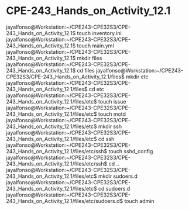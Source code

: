 # CPE-243_Hands_on_Activity_12.1


jayalfonso@Workstation:~/CPE243-CPE32S3/CPE-243_Hands_on_Activity_12.1$ touch inventory.ini
jayalfonso@Workstation:~/CPE243-CPE32S3/CPE-243_Hands_on_Activity_12.1$ touch main.yml
jayalfonso@Workstation:~/CPE243-CPE32S3/CPE-243_Hands_on_Activity_12.1$ mkdir files
jayalfonso@Workstation:~/CPE243-CPE32S3/CPE-243_Hands_on_Activity_12.1$ cd files
jayalfonso@Workstation:~/CPE243-CPE32S3/CPE-243_Hands_on_Activity_12.1/files$ mkdir etc
jayalfonso@Workstation:~/CPE243-CPE32S3/CPE-243_Hands_on_Activity_12.1/files$ cd etc
jayalfonso@Workstation:~/CPE243-CPE32S3/CPE-243_Hands_on_Activity_12.1/files/etc$ touch issue
jayalfonso@Workstation:~/CPE243-CPE32S3/CPE-243_Hands_on_Activity_12.1/files/etc$ touch motd
jayalfonso@Workstation:~/CPE243-CPE32S3/CPE-243_Hands_on_Activity_12.1/files/etc$ mkdir ssh
jayalfonso@Workstation:~/CPE243-CPE32S3/CPE-243_Hands_on_Activity_12.1/files/etc$ cd ssh
jayalfonso@Workstation:~/CPE243-CPE32S3/CPE-243_Hands_on_Activity_12.1/files/etc/ssh$ touch sshd_config
jayalfonso@Workstation:~/CPE243-CPE32S3/CPE-243_Hands_on_Activity_12.1/files/etc/ssh$ cd ..
jayalfonso@Workstation:~/CPE243-CPE32S3/CPE-243_Hands_on_Activity_12.1/files/etc$ mkdir sudoers.d
jayalfonso@Workstation:~/CPE243-CPE32S3/CPE-243_Hands_on_Activity_12.1/files/etc$ cd sudoers.d
jayalfonso@Workstation:~/CPE243-CPE32S3/CPE-243_Hands_on_Activity_12.1/files/etc/sudoers.d$ touch admin
